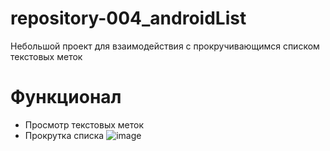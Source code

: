 # repository-004_androidList
Небольшой проект для взаимодействия с прокручивающимся списком текстовых меток
# Функционал
- Просмотр текстовых меток
- Прокрутка списка
![image](https://user-images.githubusercontent.com/98954434/175019200-816e41fe-7ad9-4ff6-b218-be8bd22adbc2.png)
